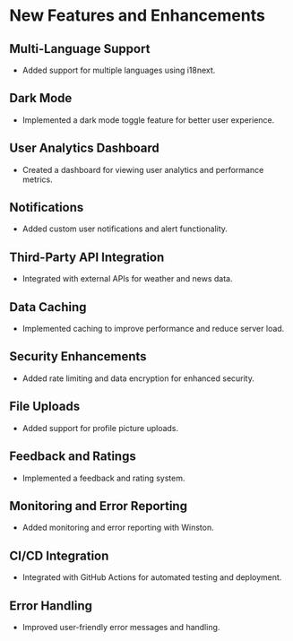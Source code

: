 # New Features and Enhancements

## Multi-Language Support
- Added support for multiple languages using i18next.

## Dark Mode
- Implemented a dark mode toggle feature for better user experience.

## User Analytics Dashboard
- Created a dashboard for viewing user analytics and performance metrics.

## Notifications
- Added custom user notifications and alert functionality.

## Third-Party API Integration
- Integrated with external APIs for weather and news data.

## Data Caching
- Implemented caching to improve performance and reduce server load.

## Security Enhancements
- Added rate limiting and data encryption for enhanced security.

## File Uploads
- Added support for profile picture uploads.

## Feedback and Ratings
- Implemented a feedback and rating system.

## Monitoring and Error Reporting
- Added monitoring and error reporting with Winston.

## CI/CD Integration
- Integrated with GitHub Actions for automated testing and deployment.

## Error Handling
- Improved user-friendly error messages and handling.